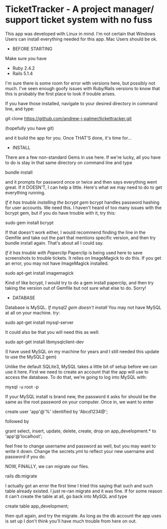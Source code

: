 # TicketTracker - A project manager/ support ticket system with no fuss

This app was developed with Linux in mind. I'm not certain that Windows Users can install everything needed for this app. Mac Users should be ok.

* BEFORE STARTING 


Make sure you have
- Ruby 2.4.2
- Rails 5.1.4

I'm sure there is some room for error with versions here, but possibly not much. I've seen enough goofy issues with Ruby/Rails versions to know that this is probably the first place to look if trouble arises.

If you have those installed, navigate to your desired directory in command line, and type:

git clone https://github.com/andrew-j-palmer/tickettracker.git

(hopefully you have git)

and it build the app for you. Once THAT'S done, it's time for...


* INSTALL 

There are a few non-standard Gems in use here. If we're lucky, all you have to do is stay in that same directory on command line and type

bundle install

and it prompts for password once or twice and then says everything went great. If it DOESN'T, I can help a little. Here's what we may need to do to get everything running.

*If it has trouble installing the bcrypt gem*
bcrypt handles password hashing for user accounts. We need this. I haven't heard of too many issues with the bcrypt gem, but if you do have trouble with it, try this:

sudo gem install bcrypt

If that doesn't work either, I would recommend finding the line in the Gemfile and take out the part that mentions specific version, and then try bundle install again. That's about all I could say. 

*If it has trouble with Paperclip*
Paperclip is being used here to save screenshots to trouble tickets. It relies on ImageMagick to do this. If you get an error, you may not have ImageMagick installed.

sudo apt-get install imagemagick

Kind of like bcrypt, I would try to do a gem install paperclip, and then try taking the version out of Gemfile but not sure what else to do. Sorry!


* DATABASE 

Database is MySQL. 
*If mysql2 gem doesn't install*
You may not have MySQL at all on your machine. try:

sudo apt-get install mysql-server

It could also be that you will need this as well:

sudo apt-get install libmysqlclient-dev

(I have used MySQL on my machine for years and I still needed this update to use the MySQL2 gem)

Unlike the default SQLite3, MySQL takes a little bit of setup before we can use it here. First we need to create an account that the app will use to access the database. To do that, we're going to log into MySQL with:

mysql -u root -p

If your MySQL install is brand new, the password it asks for should be the same as the root password on your computer. Once in, we want to enter

create user 'app'@'%' identified by 'Abcd1234@';

followed by

grant select, insert, update, delete, create, drop on app_development.* to 'app'@'localhost';

feel free to change username and password as well, but you may want to write it down. Change the secrets.yml to reflect your new username and password if you do.

NOW, FINALLY, we can migrate our files.

rails db:migrate

I actually got an error the first time I tried this saying that such and such table already existed. I just re-ran migrate and it was fine. If for some reason it can't create the table at all, go back into MySQL and type

create table app_development;

then quit again, and try the migrate. As long as the db account the app uses is set up I don't think you'll have much trouble from here on out.
